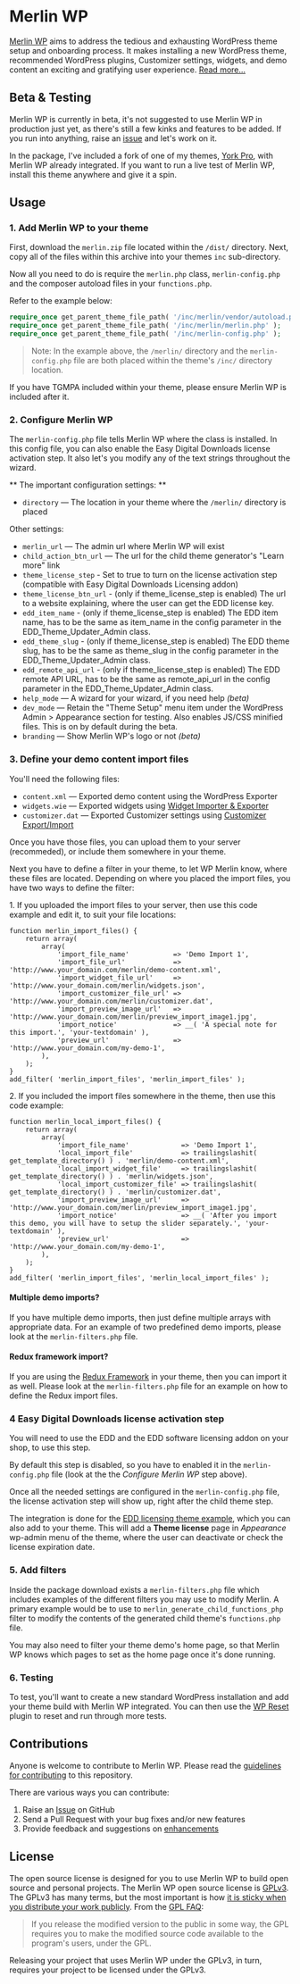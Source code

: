 # Merlin WP

[Merlin WP](https://merlinwp.com) aims to address the tedious and exhausting WordPress theme setup and onboarding process. It makes installing a new WordPress theme, recommended WordPress plugins, Customizer settings, widgets, and demo content an exciting and gratifying user experience. [Read more...](https://richtabor.com/merlin-wp)


## Beta & Testing

Merlin WP is currently in beta, it's not suggested to use Merlin WP in production just yet, as there's still a few kinks and features to be added. If you run into anything, raise an [issue](https://github.com/richtabor/MerlinWP/issues) and let's work on it.

In the package, I've included a fork of one of my themes, [York Pro](https://themebeans.com/themes/york-pro), with Merlin WP already integrated. If you want to run a live test of Merlin WP, install this theme anywhere and give it a spin.

## Usage

### 1. Add Merlin WP to your theme

First, download the `merlin.zip` file located within the `/dist/` directory. Next, copy all of the files within this archive into your themes `inc` sub-directory.

Now all you need to do is require the `merlin.php` class, `merlin-config.php` and the composer autoload files in your `functions.php`.

Refer to the example below:

```php
require_once get_parent_theme_file_path( '/inc/merlin/vendor/autoload.php' );
require_once get_parent_theme_file_path( '/inc/merlin/merlin.php' );
require_once get_parent_theme_file_path( '/inc/merlin-config.php' );
```

> Note: In the example above, the `/merlin/` directory and the `merlin-config.php` file are both placed within the theme's `/inc/` directory location. 
>

If you have TGMPA included within your theme, please ensure Merlin WP is included after it.

### 2. Configure Merlin WP

The `merlin-config.php` file tells Merlin WP where the class is installed. In this config file, you can also enable the Easy Digital Downloads license activation step. It also let's you modify any of the text strings throughout the wizard.

** The important configuration settings: **
* `directory` — The location in your theme where the `/merlin/` directory is placed

Other settings:
* `merlin_url` — The admin url where Merlin WP will exist
* `child_action_btn_url` — The url for the child theme generator's "Learn more" link
* `theme_license_step` - Set to true to turn on the license activation step (compatible with Easy Digital Downloads Licensing addon)
* `theme_license_btn_url` - (only if theme_license_step is enabled) The url to a website explaining, where the user can get the EDD license key.
* `edd_item_name` - (only if theme_license_step is enabled) The EDD item name, has to be the same as item_name in the config parameter in the EDD_Theme_Updater_Admin class.
* `edd_theme_slug` - (only if theme_license_step is enabled) The EDD theme slug, has to be the same as theme_slug in the config parameter in the EDD_Theme_Updater_Admin class.
* `edd_remote_api_url` - (only if theme_license_step is enabled) The EDD remote API URL, has to be the same as remote_api_url in the config parameter in the EDD_Theme_Updater_Admin class.
* `help_mode` — A wizard for your wizard, if you need help *(beta)*
* `dev_mode` — Retain the "Theme Setup" menu item under the WordPress Admin > Appearance section for testing. Also enables JS/CSS minified files. This is on by default during the beta.
* `branding` — Show Merlin WP's logo or not *(beta)*

### 3. Define your demo content import files

You'll need the following files:
* `content.xml` — Exported demo content using the WordPress Exporter
* `widgets.wie` — Exported widgets using [Widget Importer & Exporter](https://wordpress.org/plugins/widget-importer-exporter/)
* `customizer.dat` — Exported Customizer settings using [Customizer Export/Import](https://wordpress.org/plugins/customizer-export-import/)

Once you have those files, you can upload them to your server (recommeded), or include them somewhere in your theme.

Next you have to define a filter in your theme, to let WP Merlin know, where these files are located. Depending on where you placed the import files, you have two ways to define the filter:

1\. If you uploaded the import files to your server, then use this code example and edit it, to suit your file locations:

```
function merlin_import_files() {
	return array(
		array(
			'import_file_name'           => 'Demo Import 1',
			'import_file_url'            => 'http://www.your_domain.com/merlin/demo-content.xml',
			'import_widget_file_url'     => 'http://www.your_domain.com/merlin/widgets.json',
			'import_customizer_file_url' => 'http://www.your_domain.com/merlin/customizer.dat',
			'import_preview_image_url'   => 'http://www.your_domain.com/merlin/preview_import_image1.jpg',
			'import_notice'              => __( 'A special note for this import.', 'your-textdomain' ),
			'preview_url'                => 'http://www.your_domain.com/my-demo-1',
		),
	);
}
add_filter( 'merlin_import_files', 'merlin_import_files' );
```

2\. If you included the import files somewhere in the theme, then use this code example:

```
function merlin_local_import_files() {
	return array(
		array(
			'import_file_name'             => 'Demo Import 1',
			'local_import_file'            => trailingslashit( get_template_directory() ) . 'merlin/demo-content.xml',
			'local_import_widget_file'     => trailingslashit( get_template_directory() ) . 'merlin/widgets.json',
			'local_import_customizer_file' => trailingslashit( get_template_directory() ) . 'merlin/customizer.dat',
			'import_preview_image_url'     => 'http://www.your_domain.com/merlin/preview_import_image1.jpg',
			'import_notice'                => __( 'After you import this demo, you will have to setup the slider separately.', 'your-textdomain' ),
			'preview_url'                  => 'http://www.your_domain.com/my-demo-1',
		),
	);
}
add_filter( 'merlin_import_files', 'merlin_local_import_files' );
```

#### Multiple demo imports?
If you have multiple demo imports, then just define multiple arrays with appropriate data. For an example of two predefined demo imports, please look at the `merlin-filters.php` file.

#### Redux framework import?
If you are using the [Redux Framework](https://wordpress.org/plugins/redux-framework/) in your theme, then you can import it as well. Please look at the `merlin-filters.php` file for an example on how to define the Redux import files.

### 4 Easy Digital Downloads license activation step
You will need to use the EDD and the EDD software licensing addon on your shop, to use this step.

By default this step is disabled, so you have to enabled it in the `merlin-config.php` file (look at the the _Configure Merlin WP_ step above).

Once all the needed settings are configured in the `merlin-config.php` file, the license activation step will show up, right after the child theme step.

The integration is done for the [EDD licensing theme example](https://docs.easydigitaldownloads.com/article/382-automatic-upgrades-for-wordpress-themes), which you can also add to your theme. This will add a **Theme license** page in *Appearance* wp-admin menu of the theme, where the user can deactivate or check the license expiration date.

### 5. Add filters

Inside the package download exists a `merlin-filters.php` file which includes examples of the different filters you may use to modify Merlin. A primary example would be to use to `merlin_generate_child_functions_php` filter to modify the contents of the generated child theme's `functions.php` file. 

You may also need to filter your theme demo's home page, so that Merlin WP knows which pages to set as the home page once it's done running.

### 6. Testing

To test, you'll want to create a new standard WordPress installation and add your theme build with Merlin WP integrated. You can then use the [WP Reset](https://wordpress.org/plugins/wp-reset/) plugin to reset and run through more tests. 

## Contributions

Anyone is welcome to contribute to Merlin WP. Please read the [guidelines for contributing](https://github.com/richtabor/MerlinWP/blob/master/.github/contributing.md) to this repository.

There are various ways you can contribute:

1. Raise an [Issue](https://github.com/richtabor/MerlinWP/issues) on GitHub
2. Send a Pull Request with your bug fixes and/or new features
3. Provide feedback and suggestions on [enhancements](https://github.com/richtabor/MerlinWP/issues?direction=desc&labels=Enhancement&page=1&sort=created&state=open)

## License

The open source license is designed for you to use Merlin WP to build open source and personal projects. The Merlin WP open source license is [GPLv3](https://www.gnu.org/licenses/gpl-3.0.html). The GPLv3 has many terms, but the most important is how [it is sticky when you distribute your work publicly](https://www.gnu.org/licenses/gpl-3.0.html#section5). From the [GPL FAQ](https://www.gnu.org/licenses/gpl-faq.html#GPLRequireSourcePostedPublic "GPL FAQ"):

> If you release the modified version to the public in some way, the GPL requires you to make the modified source code available to the program's users, under the GPL.

Releasing your project that uses Merlin WP under the GPLv3, in turn, requires your project to be licensed under the GPLv3.
